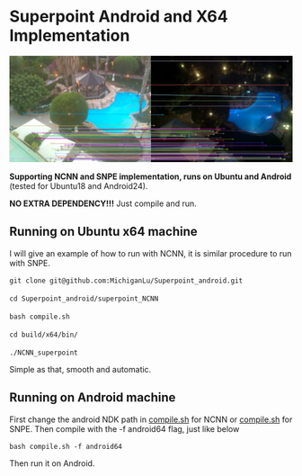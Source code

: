 # Superpoint Android and X64 Implementation
![results](result.png)

**Supporting NCNN and SNPE implementation, runs on Ubuntu and Android** (tested for Ubuntu18 and Android24).

**NO EXTRA DEPENDENCY!!!**  Just compile and run.

## Running on Ubuntu x64 machine
I will give an example of how to run with NCNN, it is similar procedure to run with SNPE.
```
git clone git@github.com:MichiganLu/Superpoint_android.git

cd Superpoint_android/superpoint_NCNN

bash compile.sh

cd build/x64/bin/

./NCNN_superpoint

```
Simple as that, smooth and automatic.

## Running on Android machine
First change the android NDK path in [compile.sh](superpoint_NCNN/compile.sh) for NCNN or [compile.sh](superpoint_SNPE/compile.sh) for SNPE. Then compile with the -f android64 flag, just like below
```
bash compile.sh -f android64
```
Then run it on Android.
